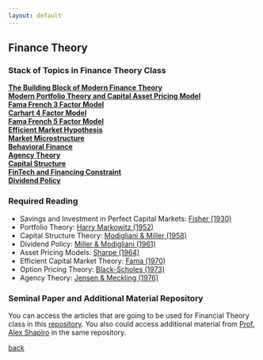 ```yaml
---
layout: default
---
```


## Finance Theory

### Stack of Topics in Finance Theory Class
**[The Building Block of Modern Finance Theory](https://iputusukma-book.github.io/fintheory_syllabus_finance_building_block.pdf)**<br>
**[Modern Portfolio Theory and Capital Asset Pricing Model](https://iputusukma-book.github.io/portfolio_and_capm)**<br>
**[Fama French 3 Factor Model]()**<br>
**[Carhart 4 Factor Model]()**<br>
**[Fama French 5 Factor Model]()**<br>
**[Efficient Market Hypothesis]()**<br>
**[Market Microstructure]()**<br>
**[Behavioral Finance]()**<br>
**[Agency Theory]()**<br>
**[Capital Structure]()**<br>
**[FinTech and Financing Constraint]()**<br>
**[Dividend Policy]()**<br>

### Required Reading
* Savings and Investment in Perfect Capital Markets: [Fisher (1930)](http://tankona.free.fr/fisher1930.pdf)
* Portfolio Theory: [Harry Markowitz (1952)](https://www.jstor.org/stable/2975974)
* Capital Structure Theory: [Modigliani & Miller (1958)](https://www.jstor.org/stable/1809766)
* Dividend Policy: [Miller & Modigliani (1961)](https://www.jstor.org/stable/2351143)
* Asset Pricing Models: [Sharpe (1964)](https://onlinelibrary.wiley.com/doi/10.1111/j.1540-6261.1964.tb02865.x)
* Efficient Capital Market Theory: [Fama (1970)](https://www.jstor.org/stable/2325486)
* Option Pricing Theory: [Black-Scholes (1973)](https://www.jstor.org/stable/1831029)
* Agency Theory: [Jensen & Meckling (1976)](https://www.sciencedirect.com/science/article/pii/0304405X7690026X) 

### Seminal Paper and Additional Material Repository
You can access the articles that are going to be used for Financial Theory class in this [repository](https://s.id/ipsh_fintheory_odd25). You also could access additional material from [Prof. Alex Shapiro](https://pages.stern.nyu.edu/~ashapiro/) in the same repository.

[back](./)
